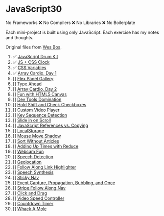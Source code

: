 # JavaScript30

No Frameworks ❌ No Compilers ❌ No Libraries ❌ No Boilerplate

Each mini-project is built using only JavaScript.  Each exercise has my notes and thoughts.

Original files from [Wes Bos](https://github.com/wesbos/JavaScript30).

1. ✅ [JavaScript Drum Kit](./01%20-%20JavaScript%20Drum%20Kit)
2. ✅ [JS + CSS Clock](./02%20-%20JS%20%2B%20CSS%20Clock)
3. ✅ [CSS Variables](./03%20-%20CSS%20Variables)
4. ✅ [Array Cardio, Day 1](./04%20-%20Array%20Cardio%20Day%201)
5. [] [Flex Panel Gallery](./05%20-%20Flex%20Panel%20Gallery)
6. [] [Type Ahead](./06%20-%20Type%20Ahead)
7. [] [Array Cardio, Day 2](./07%20-%20Array%20Cardio%20Day%202)
8. [] [Fun with HTML5 Canvas](./08%20-%20Fun%20with%20HTML5%20Canvas)
9. [] [Dev Tools Domination](./09%20-%20Dev%20Tools%20Domination)
10. [] [Hold Shift and Check Checkboxes](./10%20-%20Hold%20Shift%20and%20Check%20Checkboxes)
11. [] [Custom Video Player](./11%20-%20Custom%20Video%20Player)
12. [] [Key Sequence Detection](./12%20-%20Key%20Sequence%20Detection)
13. [] [Slide in on Scroll](./13%20-%20Slide%20in%20on%20Scroll)
14. [] [JavaScript References vs. Copying](./14%20-%20JavaScript%20References%20VS%20Copying)
15. [] [LocalStorage](./15%20-%20LocalStorage)
16. [] [Mouse Move Shadow](./16%20-%20Mouse%20Move%20Shadow)
17. [] [Sort Without Articles](./17%20-%20Sort%20Without%20Articles)
18. [] [Adding Up Times with Reduce](./18%20-%20Adding%20Up%20Times%20with%20Reduce)
19. [] [Webcam Fun](./19%20-%20Webcam%20Fun)
20. [] [Speech Detection](./20%20-%20Speech%20Detection)
21. [] [Geolocation](./21%20-%Geolocation)
22. [] [Follow Along Link Highlighter](./22%20-%20Follow%20Along%20Link%20Highlighter)
23. [] [Speech Synthesis](./23%20-%20Speech%20Synthesis)
24. [] [Sticky Nav](./24%20-%20Sticky%20Nav)
25. [] [Event Capture, Propagation, Bubbling, and Once](./25%20-%20Event%20Capture,%20Propagation,%20Bubbling%20and%20Once)
26. [] [Stripe Follow Along Nav](./26%20-%20Stripe%20Follow%20Along%20Nav)
27. [] [Click and Drag](./27%20-%20Click%20and%20Drag)
28. [] [Video Speed Controller](./28%20-%20Video%20Speed%20Controller)
29. [] [Countdown Timer](./29%20-%20Countdown%20Timer)
30. [] [Whack A Mole](./30%20-%20Whack%20A%20Mole)